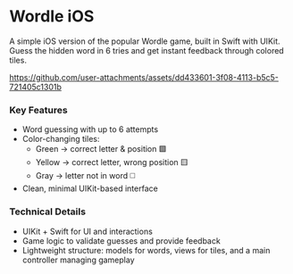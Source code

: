 # Wordle iOS

A simple iOS version of the popular Wordle game, built in Swift with UIKit. Guess the hidden word in 6 tries and get instant feedback through colored tiles.


https://github.com/user-attachments/assets/dd433601-3f08-4113-b5c5-721405c1301b

### Key Features
- Word guessing with up to 6 attempts
- Color-changing tiles:
  - Green → correct letter & position 🟩
  - Yellow → correct letter, wrong position 🟨
  - Gray → letter not in word ◻️
- Clean, minimal UIKit-based interface

### Technical Details
- UIKit + Swift for UI and interactions
- Game logic to validate guesses and provide feedback
- Lightweight structure: models for words, views for tiles, and a main controller managing gameplay
